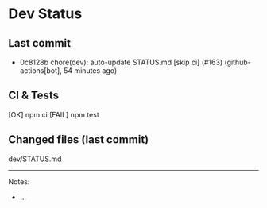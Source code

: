# Dev Status

## Last commit
- 0c8128b chore(dev): auto-update STATUS.md [skip ci] (#163) (github-actions[bot], 54 minutes ago)
## CI & Tests
[OK] npm ci
[FAIL] npm test

## Changed files (last commit)
dev/STATUS.md

---
Notes:
- ...
